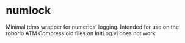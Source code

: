 # numlock

Minimal tdms wrapper for numerical logging. Intended for use on the roborio
ATM Compress old files on InitLog.vi does not work
